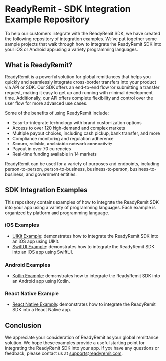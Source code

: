 # ReadyRemit - SDK Integration Example Repository 

To help our customers integrate with the ReadyRemit SDK, we have created the following repository of integration examples. We’ve put together some sample projects that walk through how to integrate the ReadyRemit SDK into your iOS or Android app using a variety programming languages.

## What is ReadyRemit?

ReadyRemit is a powerful solution for global remittances that helps you quickly and seamlessly integrate cross-border transfers into your product via API or SDK. Our SDK offers an end-to-end flow for submitting a transfer request, making it easy to get up and running with minimal development time. Additionally, our API offers complete flexibility and control over the user flow for more advanced use cases.

Some of the benefits of using ReadyRemit include:

- Easy-to-integrate technology with brand customization options
- Access to over 120 high-demand and complex markets
- Multiple payout choices, including cash pickup, bank transfer, and more
- Compliance monitoring and regulation adherence
- Secure, reliable, and stable network connectivity
- Payout in over 70 currencies
- Real-time funding available in 14 markets

ReadyRemit can be used for a variety of purposes and endpoints, including person-to-person, person-to-business, business-to-person, business-to-business, and government entities.

## SDK Integration Examples

This repository contains examples of how to integrate the ReadyRemit SDK into your app using a variety of programming languages. Each example is organized by platform and programming language.

 ### iOS Examples

- [UIKit Example](https://github.com/BrightwellPayments/readyremit-sdk-example-apps/tree/main/iOS/iOSUIKitSample): demonstrates how to integrate the ReadyRemit SDK into an iOS app using UIKit.
- [SwiftUI Example](https://github.com/BrightwellPayments/readyremit-sdk-example-apps/tree/main/iOS/iOSSwiftUISampleApp): demonstrates how to integrate the ReadyRemit SDK into an iOS app using SwiftUI.
<!--- - [Objective-C Example](https://github.com/ReadyRemit/ios-sdk-examples/tree/main/Objective-C): demonstrates how to integrate the ReadyRemit SDK into an iOS app using Objective-C.-->

### Android Examples

- [Kotlin Example](https://github.com/BrightwellPayments/readyremit-sdk-example-apps/tree/main/Android): demonstrates how to integrate the ReadyRemit SDK into an Android app using Kotlin.
<!---- [Java Example](https://github.com/ReadyRemit/android-sdk-examples/tree/main/Java): demonstrates how to integrate the ReadyRemit SDK into an Android app using Java. -->

### React Native Example

- [React Native Example](https://github.com/BrightwellPayments/readyremit-sdk-example-apps/tree/main/ReactNative): demonstrates how to integrate the ReadyRemit SDK into a React Native app.

## Conclusion

We appreciate your consideration of ReadyRemit as your global remittance solution. We hope these examples provide a useful starting point for integrating the ReadyRemit SDK into your app. If you have any questions or feedback, please contact us at [support@readyremit.com](mailto:support@readyremit.com).
